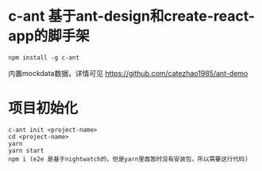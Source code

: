 # c-ant 基于ant-design和create-react-app的脚手架

````
npm install -g c-ant
````

内置mockdata数据，详情可见 https://github.com/catezhao1985/ant-demo

# 项目初始化

````
c-ant init <project-name>
cd <project-name>
yarn
yarn start
npm i (e2e 是基于nightwatch的，但是yarn里面暂时没有安装包，所以需要这行代码)
````
